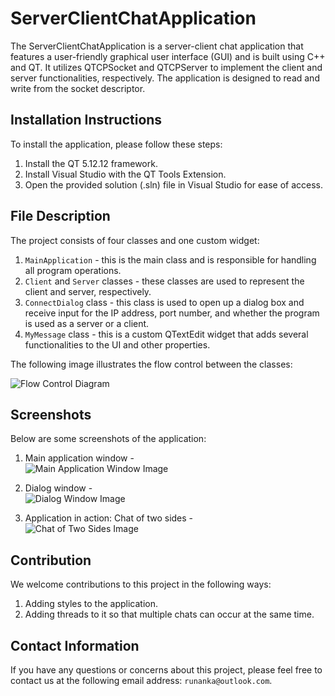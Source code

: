 # ServerClientChatApplication

The ServerClientChatApplication is a server-client chat application that features a user-friendly graphical user interface (GUI) and is built using C++ and QT. It utilizes QTCPSocket and QTCPServer to implement the client and server functionalities, respectively. The application is designed to read and write from the socket descriptor.

## Installation Instructions

To install the application, please follow these steps:

1. Install the QT 5.12.12 framework.
2. Install Visual Studio with the QT Tools Extension.
3. Open the provided solution (.sln) file in Visual Studio for ease of access.

## File Description

The project consists of four classes and one custom widget:

1. `MainApplication` - this is the main class and is responsible for handling all program operations.
2. `Client` and `Server` classes - these classes are used to represent the client and server, respectively.
3. `ConnectDialog` class - this class is used to open up a dialog box and receive input for the IP address, port number, and whether the program is used as a server or a client.
4. `MyMessage` class - this is a custom QTextEdit widget that adds several functionalities to the UI and other properties.

The following image illustrates the flow control between the classes:

![Flow Control Diagram](https://i.imgur.com/azaT6zE.png "Flow Control Diagram")

## Screenshots

Below are some screenshots of the application:

1. Main application window - <br>
![Main Application Window Image](https://i.imgur.com/nR0bog9.png "Main Application Window Image")

2. Dialog window - <br>
![Dialog Window Image](https://i.imgur.com/DlrZO0o.png "Dialog Window Image")

3. Application in action: Chat of two sides - <br>
![Chat of Two Sides Image](https://i.imgur.com/aAxBqDo.png "Chat of Two Sides Image")

## Contribution

We welcome contributions to this project in the following ways:

1. Adding styles to the application.
2. Adding threads to it so that multiple chats can occur at the same time.

## Contact Information

If you have any questions or concerns about this project, please feel free to contact us at the following email address: `runanka@outlook.com`.

